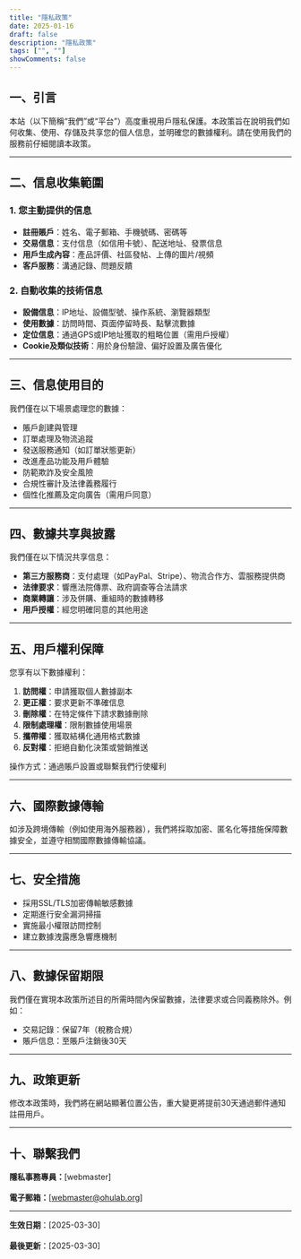 ```yaml
---
title: "隱私政策"
date: 2025-01-16
draft: false
description: "隱私政策"
tags: ["", ""]
showComments: false
---
```


## 一、引言

本站（以下簡稱“我們”或“平台”）高度重視用戶隱私保護。本政策旨在說明我們如何收集、使用、存儲及共享您的個人信息，並明確您的數據權利。請在使用我們的服務前仔細閱讀本政策。

---

## 二、信息收集範圍

### 1. 您主動提供的信息
- **註冊賬戶**：姓名、電子郵箱、手機號碼、密碼等
- **交易信息**：支付信息（如信用卡號）、配送地址、發票信息
- **用戶生成內容**：產品評價、社區發帖、上傳的圖片/視頻
- **客戶服務**：溝通記錄、問題反饋

### 2. 自動收集的技術信息
- **設備信息**：IP地址、設備型號、操作系統、瀏覽器類型
- **使用數據**：訪問時間、頁面停留時長、點擊流數據
- **定位信息**：通過GPS或IP地址獲取的粗略位置（需用戶授權）
- **Cookie及類似技術**：用於身份驗證、偏好設置及廣告優化

---

## 三、信息使用目的

我們僅在以下場景處理您的數據：
- 賬戶創建與管理
- 訂單處理及物流追蹤
- 發送服務通知（如訂單狀態更新）
- 改進產品功能及用戶體驗
- 防範欺詐及安全風險
- 合規性審計及法律義務履行
- 個性化推薦及定向廣告（需用戶同意）

---

## 四、數據共享與披露

我們僅在以下情況共享信息：
- **第三方服務商**：支付處理（如PayPal、Stripe）、物流合作方、雲服務提供商
- **法律要求**：響應法院傳票、政府調查等合法請求
- **商業轉讓**：涉及併購、重組時的數據轉移
- **用戶授權**：經您明確同意的其他用途

---

## 五、用戶權利保障

您享有以下數據權利：
1. **訪問權**：申請獲取個人數據副本
2. **更正權**：要求更新不準確信息
3. **刪除權**：在特定條件下請求數據刪除
4. **限制處理權**：限制數據使用場景
5. **攜帶權**：獲取結構化通用格式數據
6. **反對權**：拒絕自動化決策或營銷推送

操作方式：通過賬戶設置或聯繫我們行使權利

---

## 六、國際數據傳輸

如涉及跨境傳輸（例如使用海外服務器），我們將採取加密、匿名化等措施保障數據安全，並遵守相關國際數據傳輸協議。

---

## 七、安全措施

- 採用SSL/TLS加密傳輸敏感數據
- 定期進行安全漏洞掃描
- 實施最小權限訪問控制
- 建立數據洩露應急響應機制

---

## 八、數據保留期限

我們僅在實現本政策所述目的所需時間內保留數據，法律要求或合同義務除外。例如：
- 交易記錄：保留7年（稅務合規）
- 賬戶信息：至賬戶注銷後30天

---

## 九、政策更新

修改本政策時，我們將在網站顯著位置公告，重大變更將提前30天通過郵件通知註冊用戶。

---

## 十、聯繫我們

**隱私事務專員：**[webmaster]<br>  
**電子郵箱：**[webmaster@ohulab.org]  

---

**生效日期**：[2025-03-30]<br>  
**最後更新**：[2025-03-30]